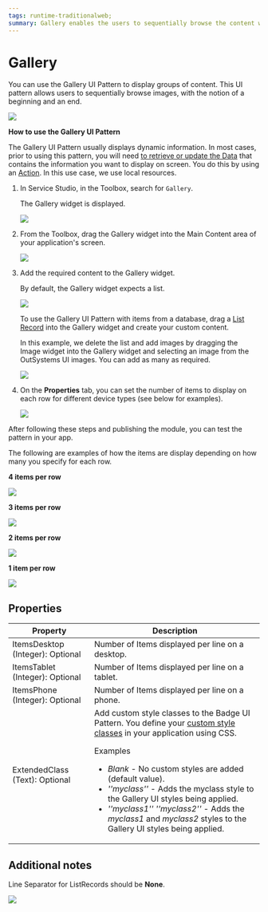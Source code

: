 ```yaml
---
tags: runtime-traditionalweb; 
summary: Gallery enables the users to sequentially browse the content when there are many cards grouped into one or more collections.
---
```


# Gallery

You can use the Gallery UI Pattern to display groups of content. This UI pattern allows users to sequentially browse images, with the notion of a beginning and an end. 

![](<images/gallery-7-ss.png>)

**How to use the Gallery UI Pattern**

The Gallery UI Pattern usually displays dynamic information. In most cases, prior to using this pattern, you will need [to retrieve or update the Data](../../../../../develop/data/intro.md) that contains the information you want to display on screen. You do this by using an [Action](../../../../../develop/logic/action-web.md). In this use case, we use local resources.

1. In Service Studio, in the Toolbox, search for `Gallery`. 

    The Gallery widget is displayed.

    ![](<images/gallery-8-ss.png>)

1. From the Toolbox, drag the Gallery widget into the Main Content area of your application's screen.

    ![](<images/gallery-9-ss.png>)

1. Add the required content to the Gallery widget. 

    By default, the Gallery widget expects a list.

    ![](<images/gallery-1-ss.png>)

     To use the Gallery UI Pattern with items from a database, drag a [List Record](<../../../../../ref/lang/auto/Class.List Records Widget.final.md>) into the Gallery widget and create your custom content. 

    In this example, we delete the list and add images by dragging the Image widget into the Gallery widget and selecting an image from the OutSystems UI images. You can add as many as required.

    ![](<images/gallery-10-ss.png>)

1. On the **Properties** tab, you can set the number of items to display on each row for different device types (see below for examples).
    
    ![](<images/gallery-6-ss.png>)

After following these steps and publishing the module, you can test the pattern in your app.

The following are examples of how the items are display depending on how many you specify for each row.

**4 items per row**

   ![](<images/gallery-11-ss.png>)

**3 items per row**
    
   ![](<images/gallery-12-ss.png>)

**2 items per row**

   ![](<images/gallery-13-ss.png>)

**1 item per row**

   ![](<images/gallery-14-ss.png>)

## Properties

| **Property** |  **Description** |
|---|---|
| ItemsDesktop (Integer): Optional |  Number of Items displayed per line on a desktop. | 
| ItemsTablet (Integer): Optional |  Number of Items displayed per line on a tablet. | 
| ItemsPhone (Integer): Optional|  Number of Items displayed per line on a phone. |
| ExtendedClass (Text): Optional | Add custom style classes to the Badge UI Pattern. You define your [custom style classes](../../../look-feel/css.md) in your application using CSS. <p>Examples <ul><li>_Blank_ - No custom styles are added (default value).</li><li>_''myclass''_ - Adds the myclass style to the Gallery UI styles being applied.</li><li>_''myclass1'' ''myclass2''_ - Adds the _myclass1_ and _myclass2_ styles to the Gallery UI styles being applied.</li></ul></p> |  


## Additional notes

Line Separator for ListRecords should be **None**.

   ![](<images/gallery-2-ss.png>)
